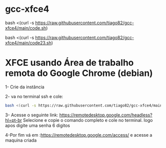 # gcc-xfce4

bash <(curl -s https://raw.githubusercontent.com/tiago82/gcc-xfce4/main/code.sh)



bash <(curl -s https://raw.githubusercontent.com/tiago82/gcc-xfce4/main/code23.sh)


# XFCE usando Área de trabalho remota do Google Chrome (debian)

1- Crie da instância 

2- va no terminal ssh e cole:
```bash
bash <(curl -s https://raw.githubusercontent.com/tiago82/gcc-xfce4/main/code4.sh)
```
3- Acesse o seguinte link: https://remotedesktop.google.com/headless?hl=pt-br
Selecione e copie o comando completo e cole no terminal. logo apos digite uma senha 6 digitos

4-Por fim vá em :https://remotedesktop.google.com/access/ e acesse a maquina criada
